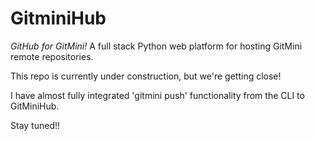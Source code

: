 # GitminiHub
*GitHub for GitMini!* A full stack Python web platform for hosting GitMini remote repositories.

This repo is currently under construction, but we're getting close!

I have almost fully integrated 'gitmini push' functionality from the CLI to GitMiniHub.

Stay tuned!!

